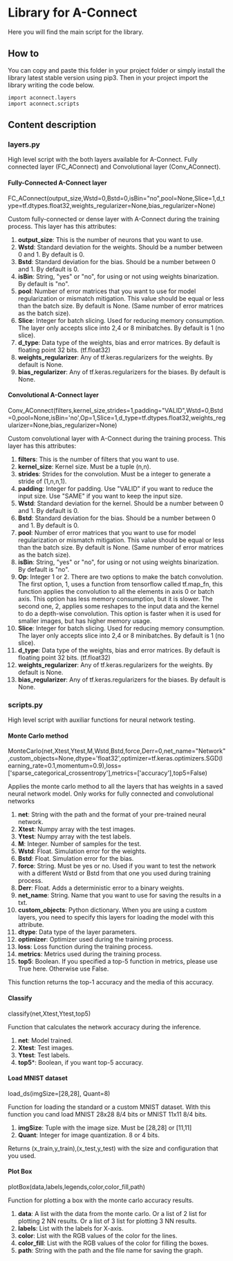 # Library for A-Connect
Here you will find the main script for the library. 

## How to

You can copy and paste this folder in your project folder or simply install the library latest stable version using pip3. Then in your project import the library writing the code below.
```
import aconnect.layers
import aconnect.scripts
```

## Content description

### layers.py

High level script with the both layers available for A-Connect. Fully connected layer (FC_AConnect) and Convolutional layer (Conv_AConnect).

#### Fully-Connected A-Connect layer
FC_AConnect(output_size,Wstd=0,Bstd=0,isBin="no",pool=None,Slice=1,d_type=tf.dtypes.float32,weights_regularizer=None,bias_regularizer=None)

Custom fully-connected or dense layer with A-Connect during the training process. This layer has this attributes:

1. **output_size**: This is the number of neurons that you want to use.
2. **Wstd**: Standard deviation for the weights. Should be a number between 0 and 1. By default is 0.
3. **Bstd**: Standard deviation for the bias. Should be a number between 0 and 1. By default is 0.
4. **isBin**: String, "yes" or "no", for using or not using weights binarization. By default is "no".
5. **pool**: Number of error matrices that you want to use for model regularization or mismatch mitigation. This value should be equal or less than the batch size. By default is None. (Same number of error matrices as the batch size).
6. **Slice**: Integer for batch slicing. Used for reducing memory consumption. The layer only accepts slice into 2,4 or 8 minibatches. By default is 1 (no slice).
7. **d_type**: Data type of the weights, bias and error matrices. By default is floating point 32 bits. (tf.float32)
8. **weights_regularizer**: Any of tf.keras.regularizers for the weights. By default is None.
9. **bias_regularizer**: Any of tf.keras.regularizers for the biases. By default is None.

#### Convolutional A-Connect layer
Conv_AConnect(filters,kernel_size,strides=1,padding="VALID",Wstd=0,Bstd=0,pool=None,isBin='no',Op=1,Slice=1,d_type=tf.dtypes.float32,weights_regularizer=None,bias_regularizer=None)

Custom convolutional layer with A-Connect during the training process. This layer has this attributes:

1. **filters**: This is the number of filters that you want to use. 
2. **kernel_size**: Kernel size. Must be a tuple (n,n).
3. **strides**: Strides for the convolution. Must be a integer to generate a stride of (1,n,n,1).
4. **padding**:  Integer for padding. Use "VALID" if you want to reduce the input size. Use "SAME" if you want to keep the input size.
5. **Wstd**: Standard deviation for the kernel. Should be a number between 0 and 1. By default is 0.
6. **Bstd**: Standard deviation for the bias. Should be a number between 0 and 1. By default is 0.
7. **pool**: Number of error matrices that you want to use for model regularization or mismatch mitigation. This value should be equal or less than the batch size. By default is None. (Same number of error matrices as the batch size).
8. **isBin**: String, "yes" or "no", for using or not using weights binarization. By default is "no".
9. **Op**:  Integer 1 or 2. There are two options to make the batch convolution. The first option, 1, uses a function from tensorflow called tf.map_fn, this function applies the convolution to all the elements in axis 0 or batch axis. This option has less memory consumption, but it is slower. The second one, 2, applies some reshapes to the input data and the kernel to do a depth-wise convolution. This option is faster when it is used for smaller images, but has higher memory usage.
10. **Slice**: Integer for batch slicing. Used for reducing memory consumption. The layer only accepts slice into 2,4 or 8 minibatches. By default is 1 (no slice).
11. **d_type**: Data type of the weights, bias and error matrices. By default is floating point 32 bits. (tf.float32)
12. **weights_regularizer**: Any of tf.keras.regularizers for the weights. By default is None.
13. **bias_regularizer**: Any of tf.keras.regularizers for the biases. By default is None.

### scripts.py

High level script with auxiliar functions for neural network testing.

#### Monte Carlo method
MonteCarlo(net,Xtest,Ytest,M,Wstd,Bstd,force,Derr=0,net_name="Network",custom_objects=None,dtype='float32',optimizer=tf.keras.optimizers.SGD(learning_rate=0.1,momentum=0.9),loss=['sparse_categorical_crossentropy'],metrics=['accuracy'],top5=False)

Applies the monte carlo method to all the layers that has weights in a saved neural network model. Only works for fully connected and convolutional networks

1. **net**: String with the path and the format of your pre-trained neural network. 
2. **Xtest**: Numpy array with the test images.
3. **Ytest**: Numpy array with the test labels.
4. **M**: Integer. Number of samples for the test.
5. **Wstd**: Float. Simulation error for the weights.
6. **Bstd**: Float. Simulation error for the bias.
7. **force**: String. Must be yes or no. Used if you want to test the network with a different Wstd or Bstd from that one you used during training process.
8. **Derr**: Float. Adds a deterministic error to a binary weights.
9. **net_name**: String. Name that you want to use for saving the results in a txt.
10. **custom_objects**: Python dictionary. When you are using a custom layers, you need to specify this layers for loading the model with this attribute.
11. **dtype**: Data type of the layer parameters.
12. **optimizer**: Optimizer used during the training process.
13. **loss**: Loss function during the training process.
14. **metrics**: Metrics used during the training process.
15. **top5**: Boolean. If you specified a top-5 function in metrics, please use True here. Otherwise use False.

This function returns the top-1 accuracy and the media of this accuracy.
#### Classify
classify(net,Xtest,Ytest,top5)

Function that calculates the network accuracy during the inference.

1. **net**: Model trained.
2. **Xtest**: Test images.
3. **Ytest**: Test labels.
4. **top5***: Boolean, if you want top-5 accuracy.

#### Load MNIST dataset
load_ds(imgSize=[28,28], Quant=8)

Function for loading the standard or a custom MNIST dataset. With this function you cand load MNIST 28x28 8/4 bits or MNIST 11x11 8/4 bits.

1. **imgSize**: Tuple with the image size. Must be [28,28] or [11,11]
2. **Quant**: Integer for image quantization. 8 or 4 bits.

Returns (x_train,y_train),(x_test,y_test) with the size and configuration that you used.

#### Plot Box

plotBox(data,labels,legends,color,color_fill,path)

Function for plotting a box with the monte carlo accuracy results.

1. **data**: A list with the data from the monte carlo. Or a list of 2 list for plotting 2 NN results. Or a list of 3 list for plotting 3 NN results.
2. **labels**: List with the labels for X-axis.
3. **color**: List with the RGB values of the color for the lines.
4. **color_fill**: List with the RGB values of the color for filling the boxes.
5. **path**: String with the path and the file name for saving the graph.
